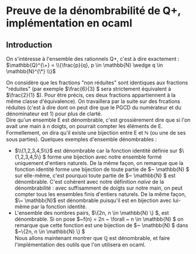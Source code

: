 # Preuve de la dénombrabilité de Q+, implémentation en ocaml
## Introduction
On s'intéresse à l'ensemble des rationnels Q+, c'est à dire exactement :  
$\mathbb{Q}^{\+} = \\{\frac{p}{q}, p \in \mathbb{N} \wedge q \in \mathbb{N}^{\*} \\}$  

On considère que les fractions "non réduites" sont identiques aux fractions "réduites" (par exemple $\frac{6}{3} $ sera strictement équivalent à $\frac{2}{1} $). Pour être précis, ces deux fractions appartiennent à la même classe d'équivalence). On travaillera par la suite sur des frcations réduites (c'est à dire dont on peut dire que le PGCD du numérateur et du dénominateur est 1) pour plus de clarté.  
Dire qu'un ensemble E est dénombrable, c'est grossièrement dire que si l'on avait une main à n doigts, on pourrait compter les éléments de E. Formellement, on dira qu'il existe une bijection entre E et $\mathbb{N}$ (ou une de ses sous parties). Quelques exemples d'ensemble dénombrables :  

+ $\\{1,2,3,4,5\\}$ est dénombrable car la fonction identité définie sur $\\{1,2,3,4,5\\} $ forme une bijection avec notre ensemble formé uniquement d'entiers naturels. De la même façon, on remarque que la fonction identité forme une bijection de toute partie de $\~ \mathbb{N} $ sur elle-même, c'est pourquoi toute partie de $\~ \mathbb{N} $ est dénombrable. C'est cohérent avec notre définition *naïve* de la dénombrabilité : avec suffisamment de doigts sur notre main, on peut compter tous les ensembles finis d'entiers naturels. De la même façon, $\~ \mathbb{N}$ est dénombrable puisqu'il est en bijection avec lui-même par la fonction identité.
+ L'ensemble des nombres pairs, $\\{2n, n \in \mathbb{N} \\} $, est dénombrable. Si on pose $~f(n) = 2n ~ \forall ~ n \in \mathbb{N} $ on remarque que cette fonction est une bijection de $\~ \mathbb{N} $ dans $~\\{2n, n \in \mathbb{N} \\} $  
Nous allons maintenant montrer que $\mathbb{Q}$ est dénombrable, et faire l'implémentation des outils que l'on utilisera en ocaml. 

